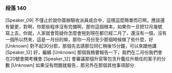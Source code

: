 ### 段落 140

[Speaker_09] 不僅止於說你簽辦驗收派員成合中，這樣這麼簡單而已啊，應該還有變更，對啊，你那些程序沒有完備啊，那你這個根本，如果你一旦把12月幾號寫上去，你就，人家就會質疑你怎麼會拖到現在都已經二月了，還沒有一個，沒有一個所以然來，這是一月份的嘛，那你一月份至少那個時候做了些什麼，好
[Unknown] 對不起30分耶，那個先去請那位同仁稍後15分鐘，可以來跟他講
[Speaker_12] 好，繼續
[Unknown] 那個我檢要報告一下，我們在二月份我們會在20號會開考機會
[Speaker_12] 會審議那個升官等包含升鑑任升檢任的案子的分數
[Unknown] 如果沒有問題就報告，那另外在那個其他事項部分
